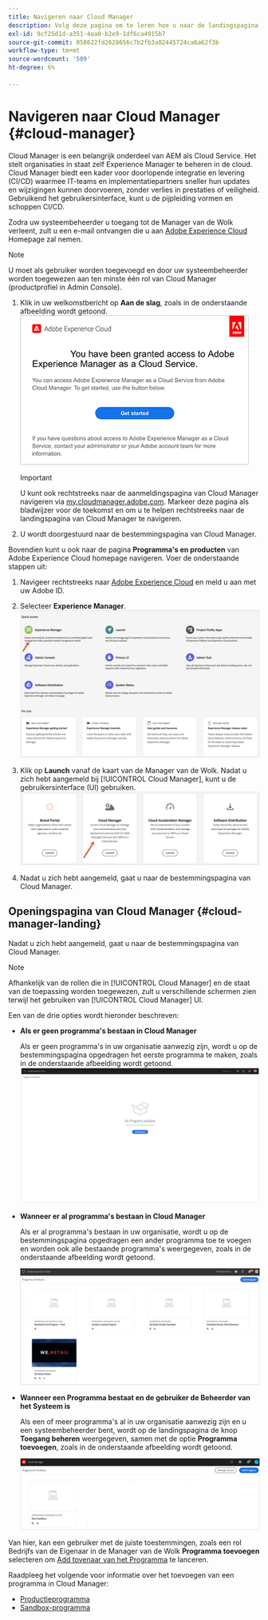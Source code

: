 ```yaml
---
title: Navigeren naar Cloud Manager
description: Volg deze pagina om te leren hoe u naar de landingspagina van Cloud Manager kunt navigeren
exl-id: 9cf25d1d-a351-4ea0-b2e9-1df6ca4915b7
source-git-commit: 058622fd2628656c7b2fb3a02445724ca6a62f3b
workflow-type: tm+mt
source-wordcount: '509'
ht-degree: 6%

---
```


# Navigeren naar Cloud Manager {#cloud-manager}

Cloud Manager is een belangrijk onderdeel van AEM als Cloud Service. Het stelt organisaties in staat zelf Experience Manager te beheren in de cloud. Cloud Manager biedt een kader voor doorlopende integratie en levering (CI/CD) waarmee IT-teams en implementatiepartners sneller hun updates en wijzigingen kunnen doorvoeren, zonder verlies in prestaties of veiligheid. Gebruikend het gebruikersinterface, kunt u de pijpleiding vormen en schoppen CI/CD.

Zodra uw systeembeheerder u toegang tot de Manager van de Wolk verleent, zult u een e-mail ontvangen die u aan [Adobe Experience Cloud](https://experience.adobe.com) Homepage zal nemen.

>[!NOTE]
>U moet als gebruiker worden toegevoegd en door uw systeembeheerder worden toegewezen aan ten minste één rol van Cloud Manager (productprofiel in Admin Console).

1. Klik in uw welkomstbericht op **Aan de slag**, zoals in de onderstaande afbeelding wordt getoond.
   ![](/help/onboarding/what-is-required/assets/get-started-email.png)


   >[!IMPORTANT]
   >U kunt ook rechtstreeks naar de aanmeldingspagina van Cloud Manager navigeren via [my.cloudmanager.adobe.com](https://my.cloudmanager.adobe.com/). Markeer deze pagina als bladwijzer voor de toekomst en om u te helpen rechtstreeks naar de landingspagina van Cloud Manager te navigeren.

1. U wordt doorgestuurd naar de bestemmingspagina van Cloud Manager.

Bovendien kunt u ook naar de pagina **Programma&#39;s en producten** van Adobe Experience Cloud homepage navigeren. Voer de onderstaande stappen uit:

1. Navigeer rechtstreeks naar [Adobe Experience Cloud](https://experience.adobe.com) en meld u aan met uw Adobe ID.

1. Selecteer **Experience Manager**.
   ![](/help/implementing/cloud-manager/getting-access-to-aem-in-cloud/assets/landing-page1.png)

1. Klik op **Launch** vanaf de kaart van de Manager van de Wolk. Nadat u zich hebt aangemeld bij [!UICONTROL Cloud Manager], kunt u de gebruikersinterface (UI) gebruiken.
   ![](/help/implementing/cloud-manager/getting-access-to-aem-in-cloud/assets/landing-page2.png)

1. Nadat u zich hebt aangemeld, gaat u naar de bestemmingspagina van Cloud Manager.


## Openingspagina van Cloud Manager {#cloud-manager-landing}

Nadat u zich hebt aangemeld, gaat u naar de bestemmingspagina van Cloud Manager.

>[!NOTE]
>Afhankelijk van de rollen die in [!UICONTROL Cloud Manager] en de staat van de toepassing worden toegewezen, zult u verschillende schermen zien terwijl het gebruiken van [!UICONTROL Cloud Manager] UI.

Een van de drie opties wordt hieronder beschreven:

* **Als er geen programma&#39;s bestaan in Cloud Manager**

   Als er geen programma&#39;s in uw organisatie aanwezig zijn, wordt u op de bestemmingspagina opgedragen het eerste programma te maken, zoals in de onderstaande afbeelding wordt getoond.
   ![](/help/implementing/cloud-manager/getting-access-to-aem-in-cloud/assets/first_timelogin0.png)

* **Wanneer er al programma&#39;s bestaan in Cloud Manager**

   Als er al programma&#39;s bestaan in uw organisatie, wordt u op de bestemmingspagina opgedragen een ander programma toe te voegen en worden ook alle bestaande programma&#39;s weergegeven, zoals in de onderstaande afbeelding wordt getoond.

   ![](/help/implementing/cloud-manager/getting-access-to-aem-in-cloud/assets/first_timelogin1.png)

* **Wanneer een Programma bestaat en de gebruiker de Beheerder van het Systeem is**

   Als een of meer programma&#39;s al in uw organisatie aanwezig zijn en u een systeembeheerder bent, wordt op de landingspagina de knop **Toegang beheren** weergegeven, samen met de optie **Programma toevoegen**, zoals in de onderstaande afbeelding wordt getoond.

   ![](/help/implementing/cloud-manager/getting-access-to-aem-in-cloud/assets/admin-console-4.png)

Van hier, kan een gebruiker met de juiste toestemmingen, zoals een rol Bedrijfs van de Eigenaar in de Manager van de Wolk **Programma toevoegen** selecteren om [Add tovenaar van het Programma](https://experienceleague.adobe.com/docs/experience-manager-cloud-service/onboarding/getting-access/production-programs/creating-production-program.html?lang=en#getting-access) te lanceren.

Raadpleeg het volgende voor informatie over het toevoegen van een programma in Cloud Manager:

* [Productieprogramma](https://experienceleague.adobe.com/docs/experience-manager-cloud-service/implementing/using-cloud-manager/production-programs/creating-production-program.html?lang=en)
* [Sandbox-programma](https://experienceleague.adobe.com/docs/experience-manager-cloud-service/implementing/using-cloud-manager/sandbox-programs/creating-sandbox-program.html?lang=en)